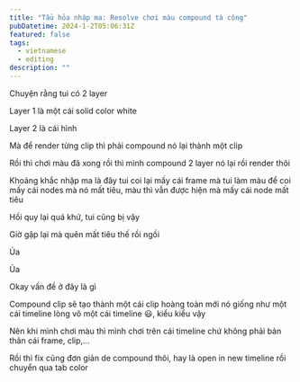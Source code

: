 ```yaml
---
title: "Tẩu hỏa nhập ma: Resolve chơi màu compound tà công"
pubDatetime: 2024-1-2T05:06:31Z
featured: false
tags:
  - vietnamese
  - editing
description: ""
---
```


Chuyện rằng tui có 2 layer

Layer 1 là một cái solid color white

Layer 2 là cái hình

Mà để render từng clip thì phải compound nó lại thành một clip

Rồi thì chơi màu đã xong rồi thì mình compound 2 layer nó lại rồi render thôi

Khoảng khắc nhập ma là đây tui coi lại mấy cái frame mà tui làm màu để coi mấy cái nodes mà nó mất tiêu, màu thì vẫn được hiện mà mấy cái node mất tiêu

Hồi quy lại quá khứ, tui cũng bị vậy

Giờ gập lại mà quên mất tiêu thế rồi ngồi

Ủa

Ủa

Okay vấn đề ở đây là gì

Compound clip sẽ tạo thành một cái clip hoàng toàn mới nó giống như một cái timeline lòng vô một cái timeline 😃, kiểu kiểu vậy

Nên khi mình chơi màu thì mình chơi trên cái timeline chứ không phải bản thân cái frame, clip,...

Rồi thì fix cũng đơn giản de compound thôi, hay là open in new timeline rồi chuyển qua tab color
